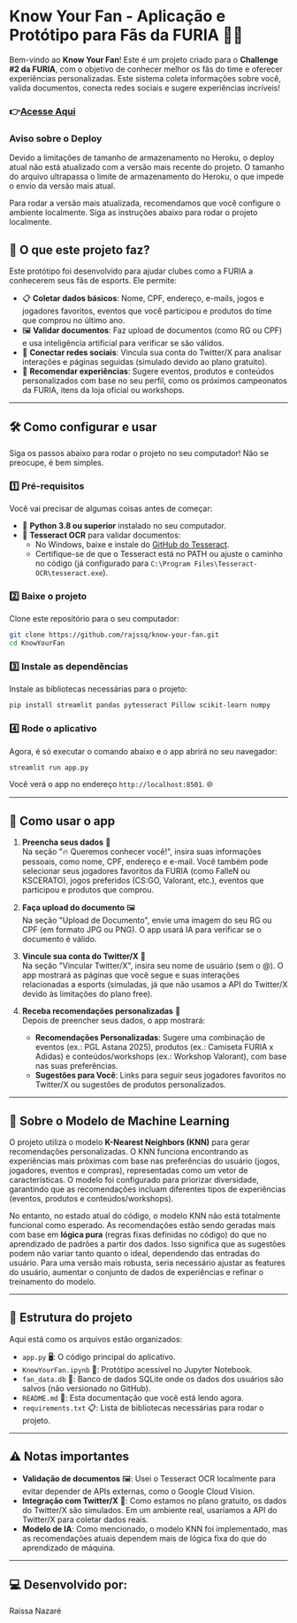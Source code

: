 # Know Your Fan - Aplicação e Protótipo para Fãs da FURIA 🐯🔥

Bem-vindo ao **Know Your Fan**! Este é um projeto criado para o **Challenge #2 da FURIA**, com o objetivo de conhecer melhor os fãs do time e oferecer experiências personalizadas. Este sistema coleta informações sobre você, valida documentos, conecta redes sociais e sugere experiências incríveis!

### 👉[Acesse Aqui](https://furia-487cb4f5168c.herokuapp.com/)

### Aviso sobre o Deploy
Devido a limitações de tamanho de armazenamento no Heroku, o deploy atual não está atualizado com a versão mais recente do projeto. O tamanho do arquivo ultrapassa o limite de armazenamento do Heroku, o que impede o envio da versão mais atual.

Para rodar a versão mais atualizada, recomendamos que você configure o ambiente localmente. Siga as instruções abaixo para rodar o projeto localmente.

## 🌟 O que este projeto faz?

Este protótipo foi desenvolvido para ajudar clubes como a FURIA a conhecerem seus fãs de esports. Ele permite:

- 📋 **Coletar dados básicos**: Nome, CPF, endereço, e-mails, jogos e jogadores favoritos, eventos que você participou e produtos do time que comprou no último ano.
- 🖼️ **Validar documentos**: Faz upload de documentos (como RG ou CPF) e usa inteligência artificial para verificar se são válidos.
- 📱 **Conectar redes sociais**: Vincula sua conta do Twitter/X para analisar interações e páginas seguidas (simulado devido ao plano gratuito).
- 🎯 **Recomendar experiências**: Sugere eventos, produtos e conteúdos personalizados com base no seu perfil, como os próximos campeonatos da FURIA, itens da loja oficial ou workshops.

---

## 🛠️ Como configurar e usar

Siga os passos abaixo para rodar o projeto no seu computador! Não se preocupe, é bem simples.

### 1️⃣ Pré-requisitos

Você vai precisar de algumas coisas antes de começar:

- 🐍 **Python 3.8 ou superior** instalado no seu computador.
- 📖 **Tesseract OCR** para validar documentos:
  - No Windows, baixe e instale do [GitHub do Tesseract](https://github.com/UB-Mannheim/tesseract/wiki).
  - Certifique-se de que o Tesseract está no PATH ou ajuste o caminho no código (já configurado para `C:\Program Files\Tesseract-OCR\tesseract.exe`).

### 2️⃣ Baixe o projeto

Clone este repositório para o seu computador:

```bash
git clone https://github.com/rajssq/know-your-fan.git
cd KnowYourFan
```

### 3️⃣ Instale as dependências

Instale as bibliotecas necessárias para o projeto:

```bash
pip install streamlit pandas pytesseract Pillow scikit-learn numpy
```

### 4️⃣ Rode o aplicativo

Agora, é só executar o comando abaixo e o app abrirá no seu navegador:

```bash
streamlit run app.py
```

Você verá o app no endereço `http://localhost:8501`. 🌐

---

## 📖 Como usar o app

1. **Preencha seus dados** 📝  
   Na seção "🔥 Queremos conhecer você!", insira suas informações pessoais, como nome, CPF, endereço e e-mail. Você também pode selecionar seus jogadores favoritos da FURIA (como FalleN ou KSCERATO), jogos preferidos (CS:GO, Valorant, etc.), eventos que participou e produtos que comprou.

2. **Faça upload do documento** 🖼️  
   Na seção "Upload de Documento", envie uma imagem do seu RG ou CPF (em formato JPG ou PNG). O app usará IA para verificar se o documento é válido.

3. **Vincule sua conta do Twitter/X** 📱  
   Na seção "Vincular Twitter/X", insira seu nome de usuário (sem o @). O app mostrará as páginas que você segue e suas interações relacionadas a esports (simuladas, já que não usamos a API do Twitter/X devido às limitações do plano free).

4. **Receba recomendações personalizadas** 🎯  
   Depois de preencher seus dados, o app mostrará:
   - **Recomendações Personalizadas**: Sugere uma combinação de eventos (ex.: PGL Astana 2025), produtos (ex.: Camiseta FURIA x Adidas) e conteúdos/workshops (ex.: Workshop Valorant), com base nas suas preferências.
   - **Sugestões para Você**: Links para seguir seus jogadores favoritos no Twitter/X ou sugestões de produtos personalizados.

---

## 🤖 Sobre o Modelo de Machine Learning

O projeto utiliza o modelo **K-Nearest Neighbors (KNN)** para gerar recomendações personalizadas. O KNN funciona encontrando as experiências mais próximas com base nas preferências do usuário (jogos, jogadores, eventos e compras), representadas como um vetor de características. O modelo foi configurado para priorizar diversidade, garantindo que as recomendações incluam diferentes tipos de experiências (eventos, produtos e conteúdos/workshops).

No entanto, no estado atual do código, o modelo KNN não está totalmente funcional como esperado. As recomendações estão sendo geradas mais com base em **lógica pura** (regras fixas definidas no código) do que no aprendizado de padrões a partir dos dados. Isso significa que as sugestões podem não variar tanto quanto o ideal, dependendo das entradas do usuário. Para uma versão mais robusta, seria necessário ajustar as features do usuário, aumentar o conjunto de dados de experiências e refinar o treinamento do modelo.

---

## 📂 Estrutura do projeto

Aqui está como os arquivos estão organizados:

- `app.py` 🖥️: O código principal do aplicativo.
- `KnowYourFan.ipynb` 📓: Protótipo acessível no Jupyter Notebook.
- `fan_data.db` 💾: Banco de dados SQLite onde os dados dos usuários são salvos (não versionado no GitHub).
- `README.md` 📜: Esta documentação que você está lendo agora.
- `requirements.txt` 📋: Lista de bibliotecas necessárias para rodar o projeto.

---

## ⚠️ Notas importantes

- **Validação de documentos** 🖼️: Usei o Tesseract OCR localmente para evitar depender de APIs externas, como o Google Cloud Vision.
- **Integração com Twitter/X** 📱: Como estamos no plano gratuito, os dados do Twitter/X são simulados. Em um ambiente real, usaríamos a API do Twitter/X para coletar dados reais.
- **Modelo de IA**: Como mencionado, o modelo KNN foi implementado, mas as recomendações atuais dependem mais de lógica fixa do que do aprendizado de máquina.

---

## 💻 Desenvolvido por:

Raissa Nazaré
